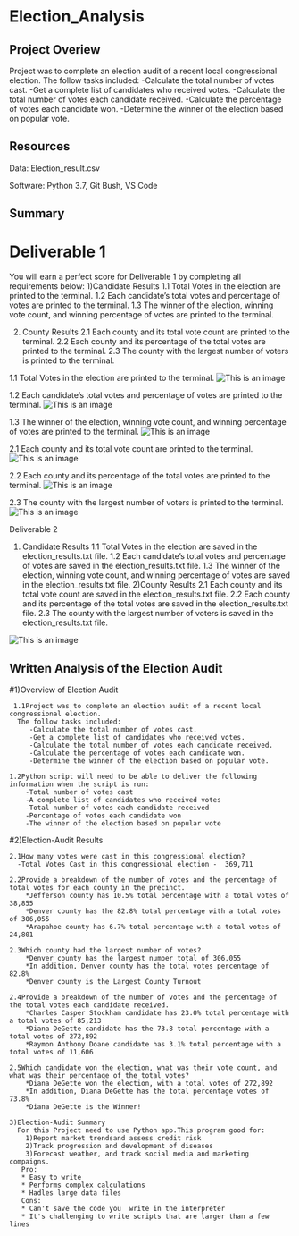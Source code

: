 # Election_Analysis
## Project Overiew
 
 Project was to complete an election audit of a recent local congressional election. 
 The follow tasks included:
  -Calculate the total number of votes cast.
  -Get a complete list of candidates who received votes.
  -Calculate the total number of votes each candidate received.
  -Calculate the percentage of votes each candidate won.
  -Determine the winner of the election based on popular vote.
  
## Resources
 Data: Election_result.csv

Software: Python 3.7, Git Bush, VS Code
 
## Summary 
# Deliverable 1 

You will earn a perfect score for Deliverable 1 by completing all requirements below:
  1)Candidate Results
      1.1 Total Votes in the election are printed to the terminal. 
      1.2 Each candidate’s total votes and percentage of votes are printed to the terminal. 
      1.3 The winner of the election, winning vote count, and winning percentage of votes are printed to the terminal.

  2) County Results
      2.1 Each county and its total vote count are printed to the terminal. 
      2.2 Each county and its percentage of the total votes are printed to the terminal. 
      2.3 The county with the largest number of voters is printed to the terminal. 
 
 1.1 Total Votes in the election are printed to the terminal.
  ![This is an image](https://github.com/olenarabani/Election_Analysis/blob/main/analysis/VS%20code%20Election%20Results.png)

1.2 Each candidate’s total votes and percentage of votes are printed to the terminal.
  ![This is an image](https://github.com/olenarabani/Election_Analysis/blob/main/analysis/VS%20code%20Each_cadidate.png)

1.3 The winner of the election, winning vote count, and winning percentage of votes are printed to the terminal.
  ![This is an image](https://github.com/olenarabani/Election_Analysis/blob/main/analysis/VS%20code%20The%20winner.png)

2.1 Each county and its total vote count are printed to the terminal. 
 ![This is an image](https://github.com/olenarabani/Election_Analysis/blob/main/analysis/VS%20code%20Each_County.png)
 
 2.2 Each county and its percentage of the total votes are printed to the terminal. 
  ![This is an image](https://github.com/olenarabani/Election_Analysis/blob/main/analysis/VS%20code%20Each_County.png)
 
 2.3 The county with the largest number of voters is printed to the terminal. 
  ![This is an image](https://github.com/olenarabani/Election_Analysis/blob/main/analysis/VS%20code%20Largest_County.png)
  
  Deliverable 2
 1) Candidate Results
    1.1 Total Votes in the election are saved in the election_results.txt file. 
    1.2 Each candidate’s total votes and percentage of votes are saved in the election_results.txt file. 
    1.3 The winner of the election, winning vote count, and winning percentage of votes are saved in the election_results.txt file. 
 2)County Results
    2.1 Each county and its total vote count are saved in the election_results.txt file. 
    2.2 Each county and its percentage of the total votes are saved in the election_results.txt file. 
    2.3 The county with the largest number of voters is saved in the election_results.txt file. 
    
 ![This is an image](https://github.com/olenarabani/Election_Analysis/blob/main/analysis/Election_Results.png)
 
## Written Analysis of the Election Audit 
  #1)Overview of Election Audit
     
     1.1Project was to complete an election audit of a recent local congressional election. 
      The follow tasks included:
         -Calculate the total number of votes cast.
         -Get a complete list of candidates who received votes.
         -Calculate the total number of votes each candidate received.
         -Calculate the percentage of votes each candidate won.
         -Determine the winner of the election based on popular vote.
    
    1.2Python script will need to be able to deliver the following information when the script is run:
        -Total number of votes cast
        -A complete list of candidates who received votes
        -Total number of votes each candidate received
        -Percentage of votes each candidate won
        -The winner of the election based on popular vote
 
 #2)Election-Audit Results
    
    2.1How many votes were cast in this congressional election?
      -Total Votes Cast in this congressional election -  369,711
    
    2.2Provide a breakdown of the number of votes and the percentage of total votes for each county in the precinct.
        *Jefferson county has 10.5% total percentage with a total votes of 38,855
        *Denver county has the 82.8% total percentage with a total votes of 306,055
        *Arapahoe county has 6.7% total percentage with a total votes of 24,801
    
    2.3Which county had the largest number of votes?
        *Denver county has the largest number total of 306,055
        *In addition, Denver county has the total votes percentage of 82.8%
        *Denver county is the Largest County Turnout
    
    2.4Provide a breakdown of the number of votes and the percentage of the total votes each candidate received.
        *Charles Casper Stockham candidate has 23.0% total percentage with a total votes of 85,213
        *Diana DeGette candidate has the 73.8 total percentage with a total votes of 272,892
        *Raymon Anthony Doane candidate has 3.1% total percentage with a total votes of 11,606
    
    2.5Which candidate won the election, what was their vote count, and what was their percentage of the total votes?
        *Diana DeGette won the election, with a total votes of 272,892
        *In addition, Diana DeGette has the total percentage votes of 73.8%
        *Diana DeGette is the Winner!
    
    3)Election-Audit Summary
      For this Project need to use Python app.This program good for:
        1)Report market trendsand assess credit risk
        2)Track progression and development of diseases
        3)Forecast weather, and track social media and marketing compaigns.
       Pro:
       * Easy to write
       * Performs complex calculations
       * Hadles large data files
       Cons:
       * Can't save the code you  write in the interpreter
       * It's challenging to write scripts that are larger than a few lines
 
      
